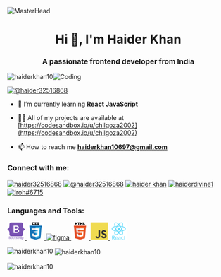    ![MasterHead](https://digitaledgetech.in/images/Banner_03.gif)   
 <h1 align="center">Hi 👋, I'm Haider Khan</h1>
<h3 align="center">A passionate frontend developer from India</h3>
<img align="right" alt="Coding" width="400" src="https://cdn.dribbble.com/users/1270214/screenshots/5646236/web-development-illustration.png"/>
<p align="left"> <img src="https://komarev.com/ghpvc/?username=haiderkhan10&label=Profile%20views&color=0e75b6&style=flat" alt="haiderkhan10" /> </p>

<p align="left"> <a href="https://twitter.com/@haider32516868" target="blank"><img src="https://img.shields.io/twitter/follow/@haider32516868?logo=twitter&style=for-the-badge" alt="@haider32516868" /></a> </p>

- 🌱 I’m currently learning **React JavaScript**

- 👨‍💻 All of my projects are available at [https://codesandbox.io/u/chilgoza2002](https://codesandbox.io/u/chilgoza2002)

- 📫 How to reach me **haiderkhan10697@gmail.com**

<h3 align="left">Connect with me:</h3>
<p align="left">
<a href="https://codepen.io/haider32516868" target="blank"><img align="center" src="https://raw.githubusercontent.com/rahuldkjain/github-profile-readme-generator/master/src/images/icons/Social/codepen.svg" alt="haider32516868" height="30" width="40" /></a>
<a href="https://twitter.com/@haider32516868" target="blank"><img align="center" src="https://raw.githubusercontent.com/rahuldkjain/github-profile-readme-generator/master/src/images/icons/Social/twitter.svg" alt="@haider32516868" height="30" width="40" /></a>
<a href="https://codesandbox.com/haider khan" target="blank"><img align="center" src="https://raw.githubusercontent.com/rahuldkjain/github-profile-readme-generator/master/src/images/icons/Social/codesandbox.svg" alt="haider khan" height="30" width="40" /></a>
<a href="https://instagram.com/haiderdivine1" target="blank"><img align="center" src="https://raw.githubusercontent.com/rahuldkjain/github-profile-readme-generator/master/src/images/icons/Social/instagram.svg" alt="haiderdivine1" height="30" width="40" /></a>
<a href="https://discord.gg/Iroh#6715" target="blank"><img align="center" src="https://raw.githubusercontent.com/rahuldkjain/github-profile-readme-generator/master/src/images/icons/Social/discord.svg" alt="Iroh#6715" height="30" width="40" /></a>
</p>

<h3 align="left">Languages and Tools:</h3>
<p align="left"> <a href="https://getbootstrap.com" target="_blank" rel="noreferrer"> <img src="https://raw.githubusercontent.com/devicons/devicon/master/icons/bootstrap/bootstrap-plain-wordmark.svg" alt="bootstrap" width="40" height="40"/> </a> <a href="https://www.w3schools.com/css/" target="_blank" rel="noreferrer"> <img src="https://raw.githubusercontent.com/devicons/devicon/master/icons/css3/css3-original-wordmark.svg" alt="css3" width="40" height="40"/> </a> <a href="https://www.figma.com/" target="_blank" rel="noreferrer"> <img src="https://www.vectorlogo.zone/logos/figma/figma-icon.svg" alt="figma" width="40" height="40"/> </a> <a href="https://www.w3.org/html/" target="_blank" rel="noreferrer"> <img src="https://raw.githubusercontent.com/devicons/devicon/master/icons/html5/html5-original-wordmark.svg" alt="html5" width="40" height="40"/> </a> <a href="https://developer.mozilla.org/en-US/docs/Web/JavaScript" target="_blank" rel="noreferrer"> <img src="https://raw.githubusercontent.com/devicons/devicon/master/icons/javascript/javascript-original.svg" alt="javascript" width="40" height="40"/> </a> <a href="https://reactjs.org/" target="_blank" rel="noreferrer"> <img src="https://raw.githubusercontent.com/devicons/devicon/master/icons/react/react-original-wordmark.svg" alt="react" width="40" height="40"/> </a> </p>

<p><img align="left" src="https://github-readme-stats.vercel.app/api/top-langs?username=haiderkhan10&show_icons=true&locale=en&layout=compact" alt="haiderkhan10" /></p>

<p>&nbsp;<img align="center" src="https://github-readme-stats.vercel.app/api?username=haiderkhan10&show_icons=true&locale=en" alt="haiderkhan10" /></p>

<p><img align="center" src="https://github-readme-streak-stats.herokuapp.com/?user=haiderkhan10&" alt="haiderkhan10" /></p>

